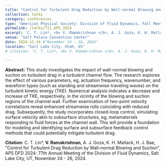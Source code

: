 ```yaml
---
title: "Control for Turbulent Drag Reduction by Wall-normal Blowing and Suction"
collection: talks
category: conferences
type: "American Physical Society: Division of Fluid Dynamics, Fall Meeting"
permalink: /talks/T11_APS_2024
excerpt: 'C. T. Lin*, <b> V. Ramakrishnan </b>, A. J. Goza, K. H. Matlack, H. J. Bae, "Control for Turbulent Drag Reduction by Wall-normal Blowing and Suction", APS DFD 2024: 77th Annual Meeting of the Division of Fluid Dynamics.'
venue: "Salt Palace Convention Center"
date: 2024-11-24 #"November 24 - 26, 2024"
location: "Salt Lake City, Utah, US"
# citation: 'C. T. Lin*, <b> V. Ramakrishnan </b>, A. J. Goza, K. H. Matlack, H. J. Bae, "Control for Turbulent Drag Reduction by Wall-normal Blowing and Suction", APS DFD 2024: 77th Annual Meeting of the Division of Fluid Dynamics, Salt Lake City, UT, November 24 - 26, 2024.'

---
```


**Abstract:** This study investigates the impact of wall-normal blowing and suction on turbulent drag in a turbulent channel flow. The research explores the effect of various parameters, eg, actuation frequency, wavenumber, and waveform types (such as standing and streamwise-traveling waves) on the turbulent kinetic energy (TKE). Numerical analysis indicates a decrease and increase of TKE, respectively, in the vicinity of the blowing and suction regions of the channel wall. Further examination of two-point velocity correlations reveal enhanced streamwise rolls coinciding with reduced drag. Subsequently, the study incorporates closed-loop control, simulating surface velocity akin to subsurface structures, eg, metamaterials responding to fluid forces at the channel wall. This will provide a foundation for modeling and identifying surface and subsurface feedback control methods that could potentially mitigate turbulent drag.

**Citation:** C. T. Lin*, **V. Ramakrishnan**, A. J. Goza, K. H. Matlack, H. J. Bae, "Control for Turbulent Drag Reduction by Wall-normal Blowing and Suction", APS DFD 2024: 77th Annual Meeting of the Division of Fluid Dynamics, Salt Lake City, UT, November 24 - 26, 2024.